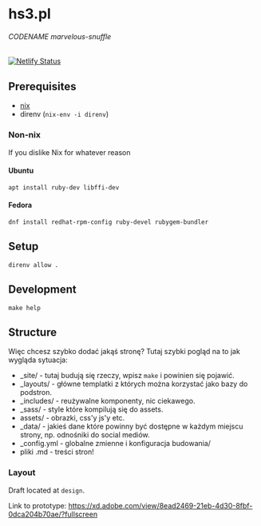 # hs3.pl
###### CODENAME marvelous-snuffle

[![Netlify Status](https://api.netlify.com/api/v1/badges/d61529cf-7e8a-4de7-927c-5358cf4d7fa5/deploy-status)](https://app.netlify.com/sites/naughty-volhard-02c8b8/deploys)

## Prerequisites
- [nix](https://nixos.org/nix/manual/#chap-installation)
- direnv (`nix-env -i direnv`)

### Non-nix
If you dislike Nix for whatever reason

#### Ubuntu 
```
apt install ruby-dev libffi-dev
```

#### Fedora
```
dnf install redhat-rpm-config ruby-devel rubygem-bundler
```

## Setup
```
direnv allow .
```

## Development
```
make help
```

## Structure

Więc chcesz szybko dodać jakąś stronę?
Tutaj szybki pogląd na to jak wygląda sytuacja:

* _site/ - tutaj budują się rzeczy, wpisz `make` i powinien się pojawić.
* _layouts/ - główne templatki z których można korzystać jako bazy do podstron.
* _includes/ - reużywalne komponenty, nic ciekawego.
* _sass/ - style które kompilują się do assets.
* assets/ - obrazki, css'y js'y etc.
* _data/ - jakieś dane które powinny być dostępne w każdym miejscu strony, np. odnośniki do social mediów.
* _config.yml - globalne zmienne i konfiguracja budowania/
* pliki .md - treści stron!


### Layout
Draft located at `design`.

Link to prototype: https://xd.adobe.com/view/8ead2469-21eb-4d30-8fbf-0dca204b70ae/?fullscreen

